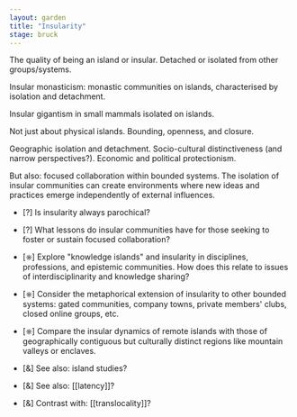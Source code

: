 ```yaml
---  
layout: garden
title: "Insularity"
stage: bruck
---
```


The quality of being an island or insular. Detached or isolated from other groups/systems.

Insular monasticism: monastic communities on islands, characterised by isolation and detachment.

Insular gigantism in small mammals isolated on islands.

Not just about physical islands. Bounding, openness, and closure.

Geographic isolation and detachment. Socio-cultural distinctiveness (and narrow perspectives?). Economic and political protectionism.

But also: focused collaboration within bounded systems. The isolation of insular communities can create environments where new ideas and practices emerge independently of external influences.

- [?] Is insularity always parochical?
- [?] What lessons do insular communities have for those seeking to foster or sustain focused collaboration?
- [⎈] Explore "knowledge islands" and insularity in disciplines, professions, and epistemic communities. How does this relate to issues of interdisciplinarity and knowledge sharing?
- [⎈] Consider the metaphorical extension of insularity to other bounded systems: gated communities, company towns, private members' clubs, closed online groups, etc.
- [⎈] Compare the insular dynamics of remote islands with those of geographically contiguous but culturally distinct regions like mountain valleys or enclaves.

- [&] See also: island studies?
- [&] See also: [[latency]]?
- [&] Contrast with: [[translocality]]?